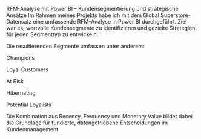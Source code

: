 RFM-Analyse mit Power BI – Kundensegmentierung und strategische Ansätze 
Im Rahmen meines  Projekts habe ich mit dem Global Superstore-Datensatz eine umfassende RFM-Analyse in Power BI durchgeführt. 
Ziel war es, wertvolle Kundensegmente zu identifizieren und gezielte Strategien für jeden Segmenttyp zu entwickeln.

 Die resultierenden Segmente umfassen unter anderem:

Champions

Loyal Customers

At Risk

Hibernating

Potential Loyalists

Die Kombination aus Recency, Frequency und Monetary Value bildet dabei die Grundlage für fundierte, datengetriebene Entscheidungen im Kundenmanagement.

